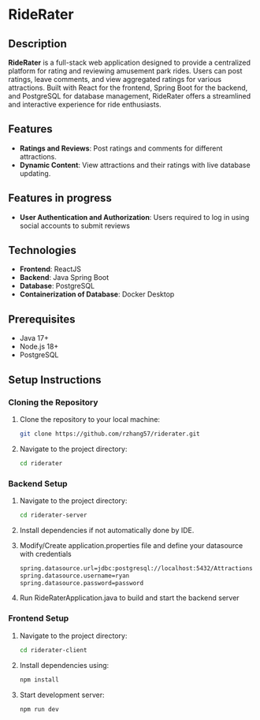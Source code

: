 # RideRater

## Description

**RideRater** is a full-stack web application designed to provide a centralized platform for rating and reviewing amusement park rides. Users can post ratings, leave comments, and view aggregated ratings for various attractions. Built with React for the frontend, Spring Boot for the backend, and PostgreSQL for database management, RideRater offers a streamlined and interactive experience for ride enthusiasts.

## Features

- **Ratings and Reviews**: Post ratings and comments for different attractions.
- **Dynamic Content**: View attractions and their ratings with live database updating.

## Features in progress

- **User Authentication and Authorization**: Users required to log in using social accounts to submit reviews

## Technologies

- **Frontend**: ReactJS
- **Backend**: Java Spring Boot
- **Database**: PostgreSQL
- **Containerization of Database**: Docker Desktop

## Prerequisites

- Java 17+
- Node.js 18+
- PostgreSQL

## Setup Instructions

### Cloning the Repository

1. Clone the repository to your local machine:
   ```bash
   git clone https://github.com/rzhang57/riderater.git

2. Navigate to the project directory:
   ```bash
   cd riderater

### Backend Setup
1. Navigate to the project directory:
   ```bash
   cd riderater-server

2. Install dependencies if not automatically done by IDE.

3. Modify/Create application.properties file and define your datasource with credentials
   ```bash
   spring.datasource.url=jdbc:postgresql://localhost:5432/Attractions
   spring.datasource.username=ryan
   spring.datasource.password=password

4. Run RideRaterApplication.java to build and start the backend server

### Frontend Setup
1. Navigate to the project directory:
   ```bash
   cd riderater-client

2. Install dependencies using:
   ```bash
   npm install

3. Start development server:
   ```bash
   npm run dev


